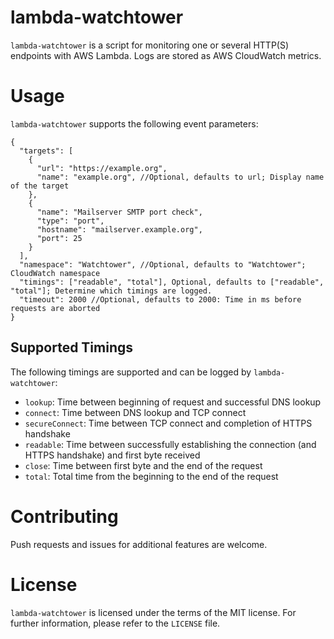 # lambda-watchtower
`lambda-watchtower` is a script for monitoring one or several HTTP(S) endpoints with AWS Lambda.
Logs are stored as AWS CloudWatch metrics.

# Usage
`lambda-watchtower` supports the following event parameters:
```(javascript)
{
  "targets": [
    {
      "url": "https://example.org",
      "name": "example.org", //Optional, defaults to url; Display name of the target
    },
	{
	  "name": "Mailserver SMTP port check",
	  "type": "port",
	  "hostname": "mailserver.example.org",
	  "port": 25
	}
  ],
  "namespace": "Watchtower", //Optional, defaults to "Watchtower"; CloudWatch namespace
  "timings": ["readable", "total"], Optional, defaults to ["readable", "total"]; Determine which timings are logged.
  "timeout": 2000 //Optional, defaults to 2000: Time in ms before requests are aborted
}
```

## Supported Timings
The following timings are supported and can be logged by `lambda-watchtower`:

- `lookup`: Time between beginning of request and successful DNS lookup
- `connect`: Time between DNS lookup and TCP connect
- `secureConnect`: Time between TCP connect and completion of HTTPS handshake
- `readable`: Time between successfully establishing the connection (and HTTPS handshake) and first byte received
- `close`: Time between first byte and the end of the request
- `total`: Total time from the beginning to the end of the request

# Contributing
Push requests and issues for additional features are welcome.

# License
`lambda-watchtower` is licensed under the terms of the MIT license. For further information, please refer to the `LICENSE` file.
